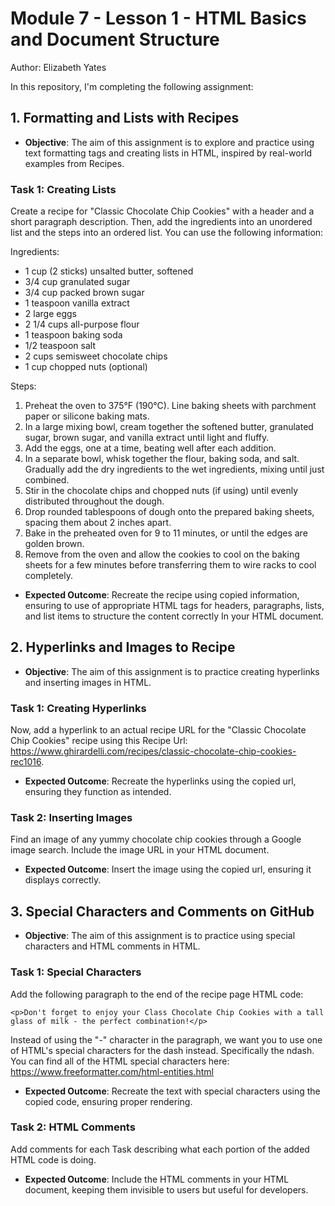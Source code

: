 # Module 7 - Lesson 1 - HTML Basics and Document Structure
Author: Elizabeth Yates

In this repository, I'm completing the following assignment: 

## 1. Formatting and Lists with Recipes

- **Objective**: The aim of this assignment is to explore and practice using text formatting tags and creating lists in HTML, inspired by real-world examples from Recipes.

### Task 1: Creating Lists 

Create a recipe for "Classic Chocolate Chip Cookies" with a header and a short paragraph description. Then, add the ingredients into an unordered list and the steps into an ordered list. You can use the following information:

Ingredients:

- 1 cup (2 sticks) unsalted butter, softened
- 3/4 cup granulated sugar
- 3/4 cup packed brown sugar
- 1 teaspoon vanilla extract
- 2 large eggs
- 2 1/4 cups all-purpose flour
- 1 teaspoon baking soda
- 1/2 teaspoon salt
- 2 cups semisweet chocolate chips
- 1 cup chopped nuts (optional)

Steps:

1. Preheat the oven to 375°F (190°C). Line baking sheets with parchment paper or silicone baking mats.
2. In a large mixing bowl, cream together the softened butter, granulated sugar, brown sugar, and vanilla extract until light and fluffy.
3. Add the eggs, one at a time, beating well after each addition.
4. In a separate bowl, whisk together the flour, baking soda, and salt. Gradually add the dry ingredients to the wet ingredients, mixing until just combined.
5. Stir in the chocolate chips and chopped nuts (if using) until evenly distributed throughout the dough.
6. Drop rounded tablespoons of dough onto the prepared baking sheets, spacing them about 2 inches apart.
7. Bake in the preheated oven for 9 to 11 minutes, or until the edges are golden brown.
8. Remove from the oven and allow the cookies to cool on the baking sheets for a few minutes before transferring them to wire racks to cool completely.

- **Expected Outcome**: Recreate the recipe using copied information, ensuring to use of appropriate HTML tags for headers, paragraphs, lists, and list items to structure the content correctly In your HTML document. 

## 2. Hyperlinks and Images to Recipe

- **Objective**: The aim of this assignment is to practice creating hyperlinks and inserting images in HTML.

### Task 1: Creating Hyperlinks 

Now, add a hyperlink to an actual recipe URL for the "Classic Chocolate Chip Cookies" recipe using this Recipe Url: https://www.ghirardelli.com/recipes/classic-chocolate-chip-cookies-rec1016. 

- **Expected Outcome**: Recreate the hyperlinks using the copied url, ensuring they function as intended.

### Task 2: Inserting Images 

Find an image of any yummy chocolate chip cookies through a Google image search. Include the image URL in your HTML document.

- **Expected Outcome**: Insert the image using the copied url, ensuring it displays correctly.

## 3. Special Characters and Comments on GitHub

- **Objective**: The aim of this assignment is to practice using special characters and HTML comments in HTML.

### Task 1: Special Characters

Add the following paragraph to the end of the recipe page HTML code:

    <p>Don't forget to enjoy your Class Chocolate Chip Cookies with a tall glass of milk - the perfect combination!</p>

Instead of using the "-" character in the paragraph, we want you to use one of HTML's special characters for the dash instead. Specifically the ndash. You can find all of the HTML special characters here: https://www.freeformatter.com/html-entities.html

- **Expected Outcome**: Recreate the text with special characters using the copied code, ensuring proper rendering.

### Task 2: HTML Comments 

Add comments for each Task describing what each portion of the added HTML code is doing. 

- **Expected Outcome**: Include the HTML comments in your HTML document, keeping them invisible to users but useful for developers.

